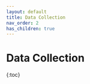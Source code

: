 ```yaml
---
layout: default
title: Data Collection
nav_order: 2
has_children: true
---
```


# Data Collection

{:toc}
